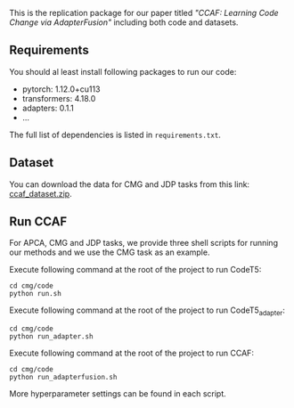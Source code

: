 This is the replication package for our paper titled *"CCAF: Learning Code Change via AdapterFusion"* including both code and datasets. 


## Requirements

You should al least install following packages to run our code:
- pytorch: 1.12.0+cu113
- transformers: 4.18.0
- adapters: 0.1.1
- ...

The full list of dependencies is listed in `requirements.txt`.

## Dataset
You can download the data for CMG and JDP tasks from this link: [ccaf_dataset.zip](https://drive.google.com/file/d/1StocfPcj4PYanHhv416HJp0R61J5KtMB/view?usp=drive_link).

## Run CCAF
For APCA, CMG and JDP tasks, we provide three shell scripts for running our methods and we use the CMG task as an example.

Execute following command at the root of the project to run CodeT5:
```shell
cd cmg/code
python run.sh
```

Execute following command at the root of the project to run CodeT5<sub>adapter</sub>:
```shell
cd cmg/code
python run_adapter.sh
```

Execute following command at the root of the project to run CCAF:
```shell
cd cmg/code
python run_adapterfusion.sh
```

More hyperparameter settings can be found in each script.